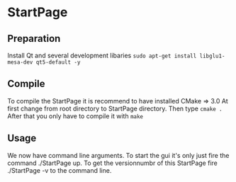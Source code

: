 # StartPage #

## Preparation ##
Install Qt and several development libaries
``sudo apt-get install libglu1-mesa-dev qt5-default -y``

## Compile ##
To compile the StartPage it is recommend to have installed CMake => 3.0
At first change from root directory to StartPage directory. Then type ``cmake .``
After that you only have to compile it with ``make``

## Usage ##
We now have command line arguments. To start the gui it's only just fire the command ./StartPage up.
To get the versionnumbr of this StartPage fire ./StartPage -v to the command line.
